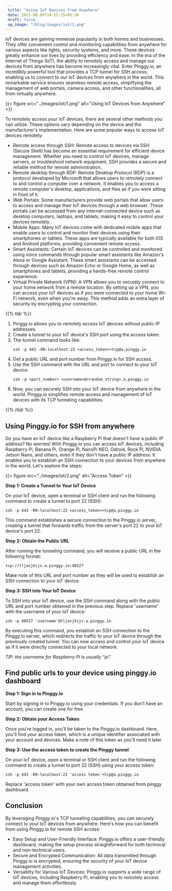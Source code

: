 ```yaml
---
 title: "Using IoT Devices from Anywhere" 
 date: 2023-06-09T14:15:25+05:30 
 draft: false 
 og_image: "/blog/images/iot/1.png"
---
```




IoT devices are gaining immense popularity in both homes and businesses. They offer convenient control and monitoring capabilities from anywhere for various aspects like lights, security systems, and more. These devices greatly enhance our lives by providing efficiency and ease. In the era of the Internet of Things (IoT), the ability to remotely access and manage our devices from anywhere has become increasingly vital. Enter Pinggy.io, an incredibly powerful tool that provides a TCP tunnel for SSH access, enabling us to connect to our IoT devices from anywhere in the world. This remarkable service ensures seamless remote access, simplifying the management of web portals, camera access, and other functionalities, all from virtually anywhere.

{{< figure src="../images/iot/1.png" alt="Using IoT Devices from Anywhere" >}}

To remotely access your IoT devices, there are several other methods you can utilize. These options vary depending on the device and the manufacturer's implementation. Here are some popular ways to access IoT devices remotely:

- Remote access through SSH: Remote access to devices via SSH (Secure Shell) has become an essential requirement for efficient device management. Whether you need to control IoT devices, manage servers, or troubleshoot network equipment, SSH provides a secure and reliable method for remote administration.
- Remote desktop through RDP: Remote Desktop Protocol (RDP) is a protocol developed by Microsoft that allows users to remotely connect to and control a computer over a network. It enables you to access a remote computer's desktop, applications, and files as if you were sitting in front of it.
- Web Portals: Some manufacturers provide web portals that allow users to access and manage their IoT devices through a web browser. These portals can be accessed from any internet-connected device such as desktop computers, laptops, and tablets, making it easy to control your devices remotely.
- Mobile Apps: Many IoT devices come with dedicated mobile apps that enable users to control and monitor their devices using their smartphones or tablets. These apps are typically available for both iOS and Android platforms, providing convenient remote access.
- Smart Assistants: Certain IoT devices can be controlled and monitored using voice commands through popular smart assistants like Amazon's Alexa or Google Assistant. These smart assistants can be accessed through devices such as Amazon Echo or Google Home, as well as smartphones and tablets, providing a hands-free remote control experience.
- Virtual Private Network (VPN): A VPN allows you to securely connect to your home network from a remote location. By setting up a VPN, you can access your IoT devices as if you were connected to your home Wi-Fi network, even when you're away. This method adds an extra layer of security by encrypting your connection.

{{% tldr %}}

1. Pinggy.io allows you to remotely access IoT devices without public IP addresses.
2. Create a tunnel to your IoT device's SSH port using the access token.
3. The tunnel command looks like:
    ```
    ssh -p 443 -R0:localhost:22 <access_token>+tcp@a.pinggy.io
    ```
4. Get a public URL and port number from Pinggy.io for SSH access.
5. Use the SSH command with the URL and port to connect to your IoT device:
    ```
    ssh -p <port_number> <username>@<random_string>.a.pinggy.io
    ```
6. Now, you can securely SSH into your IoT device from anywhere in the world. Pinggy.io simplifies remote access and management of IoT devices with its TCP tunneling capabilities.

{{% /tldr %}} 

## Using Pinggy.io for SSH from anywhere

Do you have an IoT device like a Raspberry Pi that doesn't have a public IP address? No worries! With Pinggy.io you can access IoT devices, including Raspberry Pi, Banana Pi, Orange Pi, NanoPi NEO, Odroid, Rock Pi, NVIDIA Jetson Nano, and others, even if they don't have a public IP address. It enables you to establish an SSH connection to your devices from anywhere in the world. Let's explore the steps: 

{{< figure src="../images/iot/2.png" alt="Access Token" >}}


**Step 1: Create a Tunnel to Your IoT Device**

On your IoT device, open a terminal or SSH client and run the following command to create a tunnel to port 22 (SSH):
```
ssh -p 443 -R0:localhost:22 <access_token>+tcp@a.pinggy.io
```

This command establishes a secure connection to the Pinggy.io server, creating a tunnel that forwards traffic from the server's port 22 to your IoT device's port 22.

**Step 2: Obtain the Public URL**

After running the tunneling command, you will receive a public URL in the following format:
```
tcp://tljocjkijs.a.pinggy.io:40527
```

Make note of this URL and port number as they will be used to establish an SSH connection to your IoT device.

**Step 3: SSH into Your IoT Device**

To SSH into your IoT device, use the SSH command along with the public URL and port number obtained in the previous step. Replace 'username' with the username of your IoT device:
```
ssh -p 40527 'username'@tljocjkijs.a.pinggy.io
```

By executing this command, you establish an SSH connection to the Pinggy.io server, which redirects the traffic to your IoT device through the previously created tunnel. You can now access and control your IoT device as if it were directly connected to your local network.

*TIP: the username for Raspberry Pi is usually “pi”.*

## Find public urls to your device using pinggy.io dashboard

**Step 1: Sign in to Pinggy.io**

Start by signing in to Pinggy.io using your credentials. If you don't have an account, you can create one for free.

**Step 2: Obtain your Access Token**

Once you're logged in, you'll be taken to the Pinggy.io dashboard. Here, you'll find your access token, which is a unique identifier associated with your account and devices. Make a note of this token as you'll need it later.

**Step 3: Use the access token to create the Pinggy tunnel**

On your IoT device, open a terminal or SSH client and run the following command to create a tunnel to port 22 (SSH) using your access token:
```
ssh -p 443 -R0:localhost:22 'access token'+tcp@a.pinggy.io
```

Replace 'access token' with your own access token obtained from pinggy dashboard.

## Conclusion

By leveraging Pinggy.io's TCP tunneling capabilities, you can securely connect to your IoT devices from anywhere. Here's how you can benefit from using Pinggy.io for remote SSH access:
- Easy Setup and User-Friendly Interface: Pinggy.io offers a user-friendly dashboard, making the setup process straightforward for both technical and non-technical users.
- Secure and Encrypted Communication: All data transmitted through Pinggy.io is encrypted, ensuring the security of your IoT device management activities.
- Versatility for Various IoT Devices: Pinggy.io supports a wide range of IoT devices, including Raspberry Pi, enabling you to remotely access and manage them effortlessly.



